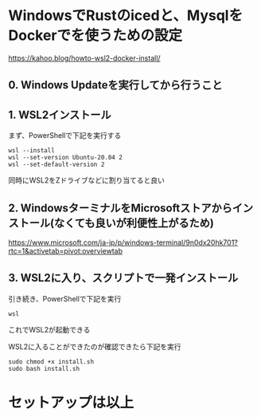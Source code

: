 # WindowsでRustのicedと、MysqlをDockerでを使うための設定
https://kahoo.blog/howto-wsl2-docker-install/

## 0. Windows Updateを実行してから行うこと

## 1. WSL2インストール
まず、PowerShellで下記を実行する
```
wsl --install
wsl --set-version Ubuntu-20.04 2
wsl --set-default-version 2
```
同時にWSL2をZドライブなどに割り当てると良い

## 2. WindowsターミナルをMicrosoftストアからインストール(なくても良いが利便性上がるため)
https://www.microsoft.com/ja-jp/p/windows-terminal/9n0dx20hk701?rtc=1&activetab=pivot:overviewtab

## 3. WSL2に入り、スクリプトで一発インストール
引き続き、PowerShellで下記を実行
```
wsl
```
これでWSL2が起動できる

WSL2に入ることができたのが確認できたら下記を実行
```
sudo chmod +x install.sh
sudo bash install.sh
```

# セットアップは以上
